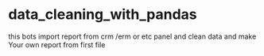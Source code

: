 # data_cleaning_with_pandas
this bots import report from crm /erm or etc panel and clean data and make Your own report from first file
